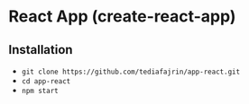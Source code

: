 # React App (create-react-app)

## Installation
- `git clone https://github.com/tediafajrin/app-react.git`
- `cd app-react`
- `npm start`